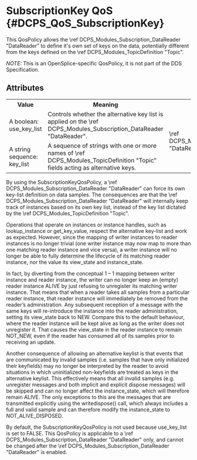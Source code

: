 SubscriptionKey QoS              {#DCPS_QoS_SubscriptionKey}
==================

This QosPolicy allows the \ref DCPS_Modules_Subscription_DataReader "DataReader" to define it's own set of keys on the data,
potentially different from the keys defined on the \ref DCPS_Modules_TopicDefinition "Topic".

*NOTE:* This is an OpenSplice-specific QosPolicy, it is not part of the DDS
Specification.

Attributes
----------
<table>
    <tr>
        <th>Value</th>
        <th>Meaning</th>
        <th>Concerns</th>
        <th>RxO</th>
        <th>Changeable</th>
    </tr>
    <tr>
        <td>
            A boolean: <br/>
            use_key_list
        </td>
        <td>Controls whether the alternative key list is applied on the \ref DCPS_Modules_Subscription_DataReader "DataReader".</td>
        <td rowspan="2">\ref DCPS_Modules_Subscription_DataReader "DataReader"</td>
        <td rowspan="2">N/A</td>
        <td rowspan="2">No</td>
    </tr>
    <tr>
        <td>
            A string sequence: <br/>
            key_list
        </td>
        <td>A sequence of strings with one or more names of \ref DCPS_Modules_TopicDefinition "Topic" fields acting as alternative keys.</td>
    </tr>
</table>

By using the SubscriptionKeyQosPolicy, a \ref DCPS_Modules_Subscription_DataReader "DataReader" can force its own key-list
definition on data samples. The consequences are that the \ref DCPS_Modules_Subscription_DataReader "DataReader" will
internally keep track of instances based on its own key list, instead of the key list
dictated by the \ref DCPS_Modules_TopicDefinition "Topic".

Operations that operate on instances or instance handles, such as
lookup_instance or get_key_value, respect the alternative key-list and work
as expected. However, since the mapping of writer instances to reader instances is
no longer trivial (one writer instance may now map to more than one matching
reader instance and vice versa), a writer instance will no longer be able to fully
determine the lifecycle of its matching reader instance, nor the value its
view_state and instance_state.

In fact, by diverting from the conceptual 1 – 1 mapping between writer instance and
reader instance, the writer can no longer keep an (empty) reader instance
ALIVE by just refusing to unregister its matching writer instance. That means that when a
reader takes all samples from a particular reader instance, that reader instance will
immediately be removed from the reader’s administration. Any subsequent
reception of a message with the same keys will re-introduce the instance into the
reader administration, setting its view_state back to NEW. Compare this to the
default behaviour, where the reader instance will be kept alive as long as the writer
does not unregister it. That causes the view_state in the reader instance to remain
NOT_NEW, even if the reader has consumed all of its samples prior to receiving an
update.

Another consequence of allowing an alternative keylist is that events that are
communicated by invalid samples (i.e. samples that have only initialized their
keyfields) may no longer be interpreted by the reader to avoid situations in which
uninitialized non-keyfields are treated as keys in the alternative keylist. This
effectively means that all invalid samples (e.g. unregister messages and both
implicit and explicit dispose messages) will be skipped and can no longer affect the
instance_state, which will therefore remain ALIVE. The only exceptions to this
are the messages that are transmitted explicitly using the
writedispose() call, which always includes a full and valid sample and can therefore modify the
instance_state to NOT_ALIVE_DISPOSED.

By default, the SubscriptionKeyQosPolicy is not used because use_key_list is set to FALSE.
This QosPolicy is applicable to a \ref DCPS_Modules_Subscription_DataReader "DataReader" only, and cannot be changed after the
\ref DCPS_Modules_Subscription_DataReader "DataReader" is enabled.